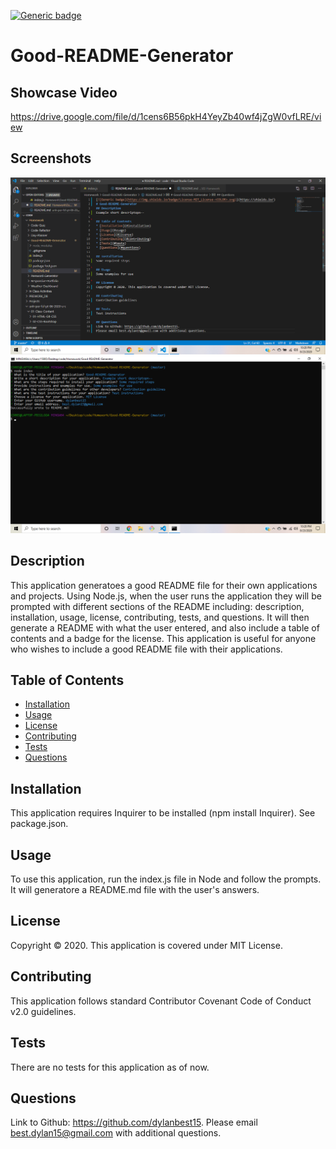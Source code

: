 [![Generic badge](https://img.shields.io/badge/License-MIT_License-<COLOR>.svg)](https://shields.io/)
# Good-README-Generator

## Showcase Video
https://drive.google.com/file/d/1cens6B56pkH4YeyZb40wf4jZgW0vfLRE/view

## Screenshots
![Good-README-Generator Node.js](screenshot1-hw7.png)
![Good-README-Generator VS Code](screenshot2-hw7.png)

## Description
This application generatoes a good README file for their own applications and projects. Using Node.js, when the user runs the application they will be prompted with different sections of the README including: description, installation, usage, license, contributing, tests, and questions. It will then generate a README with what the user entered, and also include a table of contents and a badge for the license. This application is useful for anyone who wishes to include a good README file with their applications.

## Table of Contents
* [Installation](#installation)
* [Usage](#usage)
* [License](#license)
* [Contributing](#contributing)
* [Tests](#tests)
* [Questions](#questions)

## Installation
This application requires Inquirer to be installed (npm install Inquirer). See package.json. 

## Usage
To use this application, run the index.js file in Node and follow the prompts. It will generatore a README.md file with the user's answers.

## License
Copyright © 2020. This application is covered under MIT License. 

## Contributing
This application follows standard Contributor Covenant Code of Conduct v2.0 guidelines.

## Tests
There are no tests for this application as of now.
    
## Questions
Link to Github: https://github.com/dylanbest15.
Please email best.dylan15@gmail.com with additional questions.